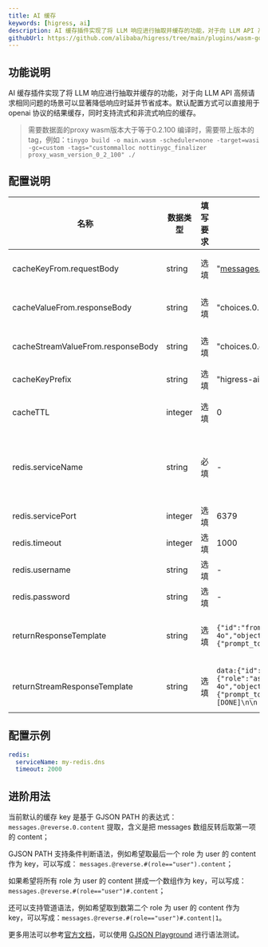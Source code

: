 ```yaml
---
title: AI 缓存
keywords: [higress, ai]
description: AI 缓存插件实现了将 LLM 响应进行抽取并缓存的功能，对于向 LLM API 高频请求相同问题的场景可以显著降低响应时延并节省成本。
githubUrl: https://github.com/alibaba/higress/tree/main/plugins/wasm-go/extensions/ai-cache
---
```


## 功能说明

AI 缓存插件实现了将 LLM 响应进行抽取并缓存的功能，对于向 LLM API 高频请求相同问题的场景可以显著降低响应时延并节省成本。默认配置方式可以直接用于 openai 协议的结果缓存，同时支持流式和非流式响应的缓存。

> 需要数据面的proxy wasm版本大于等于0.2.100
> 编译时，需要带上版本的tag，例如：`tinygo build -o main.wasm -scheduler=none -target=wasi -gc=custom -tags="custommalloc nottinygc_finalizer proxy_wasm_version_0_2_100" ./`

## 配置说明

| 名称                                | 数据类型    | 填写要求     | 默认值                                                                                                                                                                                                                                                     | 描述                                                                                          |
|-----------------------------------|---------|----------|---------------------------------------------------------------------------------------------------------------------------------------------------------------------------------------------------------------------------------------------------------|---------------------------------------------------------------------------------------------|
| cacheKeyFrom.requestBody          | string  | 	选填 | "messages.@reverse.0.content"                                                                                                                                                                                                                           | 从请求 Body 中基于 [GJSON PATH](https://github.com/tidwall/gjson/blob/master/SYNTAX.md) 语法提取字符串   |
| cacheValueFrom.responseBody       | string  | 	选填 | "choices.0.message.content"                                                                                                                                                                                                                             | 从响应 Body 中基于 [GJSON PATH](https://github.com/tidwall/gjson/blob/master/SYNTAX.md) 语法提取字符串   |
| cacheStreamValueFrom.responseBody | string  | 	选填 | "choices.0.delta.content"                                                                                                                                                                                                                               | 从流式响应 Body 中基于 [GJSON PATH](https://github.com/tidwall/gjson/blob/master/SYNTAX.md) 语法提取字符串 |
| cacheKeyPrefix                    | string  | 	选填 | "higress-ai-cache:"                                                                                                                                                                                                                                     | Redis缓存Key的前缀                                                                               |
| cacheTTL                          | integer | 	选填 | 0                                                                                                                                                                                                                                                       | 缓存的过期时间，单位是秒，默认值为0，即永不过期                                                                    |
| redis.serviceName                 | string  | 必填 | -                                                                                                                                                                                                                                                       | redis 服务名称，带服务类型的完整 FQDN 名称，例如 my-redis.dns、redis.my-ns.svc.cluster.local                   |
| redis.servicePort                 | integer | 选填 | 6379                                                                                                                                                                                                                                                    | redis 服务端口                                                                                  |
| redis.timeout                     | integer | 选填 | 1000                                                                                                                                                                                                                                                    | 请求 redis 的超时时间，单位为毫秒                                                                        |
| redis.username                    | string  | 选填 | -                                                                                                                                                                                                                                                       | 登陆 redis 的用户名                                                                               |
| redis.password                    | string  | 选填 | -                                                                                                                                                                                                                                                       | 登陆 redis 的密码                                                                                |
| returnResponseTemplate            | string  | 选填 | `{"id":"from-cache","choices":[%s],"model":"gpt-4o","object":"chat.completion","usage":{"prompt_tokens":0,"completion_tokens":0,"total_tokens":0}}`                                                                                                     | 返回 HTTP 响应的模版，用 %s 标记需要被 cache value 替换的部分                                                  |
| returnStreamResponseTemplate      | string  | 选填 | `data:{"id":"from-cache","choices":[{"index":0,"delta":{"role":"assistant","content":"%s"},"finish_reason":"stop"}],"model":"gpt-4o","object":"chat.completion","usage":{"prompt_tokens":0,"completion_tokens":0,"total_tokens":0}}\n\ndata:[DONE]\n\n` | 返回流式 HTTP 响应的模版，用 %s 标记需要被 cache value 替换的部分                                                |

## 配置示例

```yaml
redis:
  serviceName: my-redis.dns
  timeout: 2000
```
## 进阶用法

当前默认的缓存 key 是基于 GJSON PATH 的表达式：`messages.@reverse.0.content` 提取，含义是把 messages 数组反转后取第一项的 content；

GJSON PATH 支持条件判断语法，例如希望取最后一个 role 为 user 的 content 作为 key，可以写成： `messages.@reverse.#(role=="user").content`；

如果希望将所有 role 为 user 的 content 拼成一个数组作为 key，可以写成：`messages.@reverse.#(role=="user")#.content`；

还可以支持管道语法，例如希望取到数第二个 role 为 user 的 content 作为 key，可以写成：`messages.@reverse.#(role=="user")#.content|1`。

更多用法可以参考[官方文档](https://github.com/tidwall/gjson/blob/master/SYNTAX.md)，可以使用 [GJSON Playground](https://gjson.dev/) 进行语法测试。
